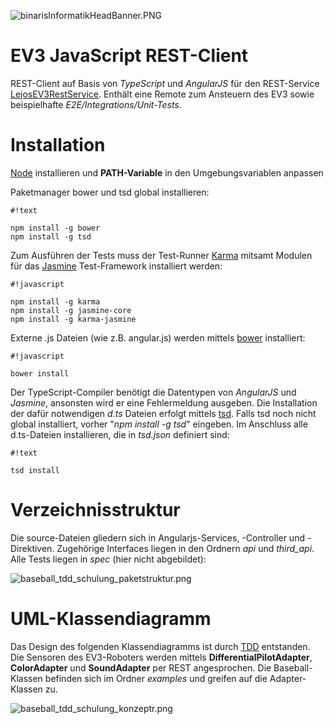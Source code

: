 ![binarisInformatikHeadBanner.PNG](https://bitbucket.org/repo/4686Ep/images/4038916651-binarisInformatikHeadBanner.PNG)

# EV3 JavaScript REST-Client #

REST-Client auf Basis von *TypeScript* und *AngularJS* für den REST-Service [LejosEV3RestService](https://bitbucket.org/Cappin79/lejosev3restservice). Enthält eine Remote zum Ansteuern des EV3 sowie beispielhafte *E2E/Integrations/Unit-Tests*.


# Installation #

[Node](https://nodejs.org/en/) installieren und **PATH-Variable** in den Umgebungsvariablen anpassen


Paketmanager bower und tsd global installieren:

```
#!text

npm install -g bower
npm install -g tsd
```


Zum Ausführen der Tests muss der Test-Runner [Karma](https://karma-runner.github.io/0.13/index.html) mitsamt Modulen für das [Jasmine](http://jasmine.github.io/2.0/introduction.html) Test-Framework installiert werden:

```
#!javascript

npm install -g karma
npm install -g jasmine-core
npm install -g karma-jasmine
```

Externe .js Dateien (wie z.B. angular.js) werden mittels [bower](http://bower.io/) installiert:

```
#!javascript

bower install
```

Der TypeScript-Compiler benötigt die Datentypen von *AngularJS* und *Jasmine*, ansonsten wird er eine Fehlermeldung ausgeben. Die Installation der dafür notwendigen *d.ts* Dateien erfolgt mittels [tsd](http://definitelytyped.org/tsd/).
Falls tsd noch nicht global installiert, vorher "*npm install -g tsd*" eingeben. Im Anschluss alle d.ts-Dateien installieren, die in *tsd.json* definiert sind: 



```
#!text

tsd install

```




# Verzeichnisstruktur #

Die source-Dateien gliedern sich in Angularjs-Services, -Controller und -Direktiven. Zugehörige Interfaces liegen in den Ordnern *api* und *third_api*. Alle Tests liegen in *spec* (hier nicht abgebildet):


![baseball_tdd_schulung_paketstruktur.png](https://bitbucket.org/repo/4686Ep/images/2731117870-baseball_tdd_schulung_paketstruktur.png)



# UML-Klassendiagramm #

Das Design des folgenden Klassendiagramms ist durch [TDD](https://en.wikipedia.org/wiki/Test-driven_development) entstanden. Die Sensoren des EV3-Roboters werden mittels **DifferentialPilotAdapter**, **ColorAdapter** und **SoundAdapter** per REST angesprochen.
Die Baseball-Klassen befinden sich im Ordner *examples* und greifen auf die Adapter-Klassen zu.

![baseball_tdd_schulung_konzeptr.png](https://bitbucket.org/repo/4686Ep/images/4105179146-baseball_tdd_schulung_konzeptr.png)